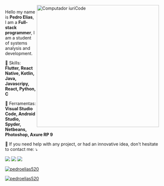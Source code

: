 <img src="https://raw.githubusercontent.com/MicaelliMedeiros/micaellimedeiros/master/image/computer-illustration.png" min-width="400px" max-width="400px" width="400px" align="right" alt="Computador iuriCode">

<p align="left"> 
  Hello my name is <strong>Pedro Elias</strong>, I am a <strong>Full-stack programmer</strong>, I am a student of systems analysis and development.
</p>

<p align="left">
  🦄 Skills: <strong>Flutter, React Native, Kotlin, Java, Javascripy, React, Python, C </strong>
</p>

<p align="left">
  💼 Ferramentas: <strong>Visual Studio Code, Android Studio, Spyder, Netbeans, Photoshop, Axure RP 9</strong>
</p>

<p align="left">
  💌 If you need help with any project, or had an innovative idea, don't hesitate to contact me: ⤵️
</p>

<p align="left">
  
  <a href="https://www.linkedin.com/in/pedro-elias-figueredo-30b889172/" alt="Linkedin">
  <img src="https://img.shields.io/badge/-Linkedin-0e76a8?style=flat-square&logo=Linkedin&logoColor=white&link=https://www.linkedin.com/in/pedro-elias-figueredo-30b889172/" /></a>
 
  <a href="https://www.facebook.com/pedro.elias.351104/" alt="Facebook">
  <img src="https://img.shields.io/badge/-Facebook-3b5998?style=flat-square&labelColor=3b5998&logo=facebook&logoColor=white&link=https://www.facebook.com/pedro.elias.351104/"/></a>

  <a href="https://www.instagram.com/pedro_sousa_figueredo/" alt="Instagram">
  <img src="https://img.shields.io/badge/-Instagram-DF0174?style=flat-square&labelColor=DF0174&logo=instagram&logoColor=white&link=https://www.instagram.com/pedro_sousa_figueredo/"/></a>
</p>  

[![pedroelias520](https://github-readme-stats.vercel.app/api?username=pedroelias520&theme=merko)](https://github.com/pedroelias520/)

[![pedroelias520](https://github-readme-stats.vercel.app/api/top-langs/?username=pedroelias520&hide=html&layout=compact&theme=merko)](https://github.com/pedroelias520/)

